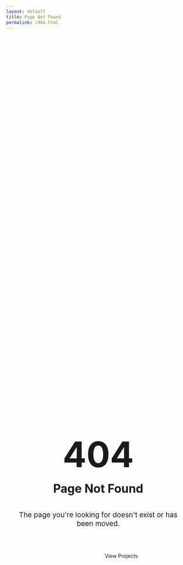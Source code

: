 ```yaml
---
layout: default
title: Page Not Found
permalink: /404.html
---
```


<div style="text-align: center; padding: 4rem 2rem; min-height: 60vh; display: flex; flex-direction: column; justify-content: center;">
    <h1 style="font-size: 6rem; margin: 0; color: var(--primary-color);">404</h1>
    <h2 style="font-size: 2rem; margin: 1rem 0; color: var(--text-color);">Page Not Found</h2>
    <p style="font-size: 1.2rem; color: var(--text-light); margin: 1.5rem 0;">
        The page you're looking for doesn't exist or has been moved.
    </p>
    <div style="display: flex; gap: 1rem; justify-content: center; margin-top: 2rem;">
        <a href="/" style="padding: 0.75rem 1.5rem; background: var(--primary-color); color: white; text-decoration: none; border-radius: 8px; transition: all 0.3s ease;">
            <i class="fas fa-home"></i> Go Home
        </a>
        <a href="/projects" style="padding: 0.75rem 1.5rem; background: var(--bg-secondary); color: var(--text-color); text-decoration: none; border-radius: 8px; transition: all 0.3s ease;">
            <i class="fas fa-folder-open"></i> View Projects
        </a>
    </div>
</div>
